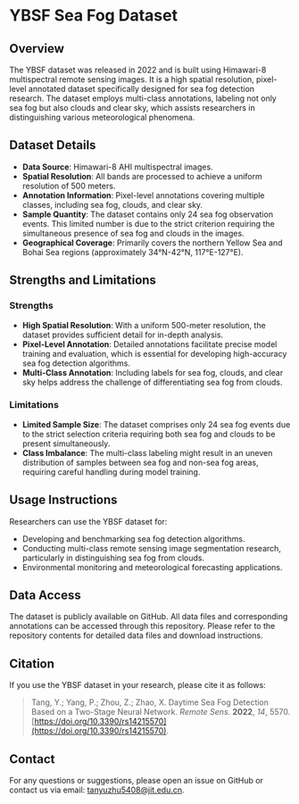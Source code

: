 # YBSF Sea Fog Dataset

## Overview
The YBSF dataset was released in 2022 and is built using Himawari-8 multispectral remote sensing images. It is a high spatial resolution, pixel-level annotated dataset specifically designed for sea fog detection research. The dataset employs multi-class annotations, labeling not only sea fog but also clouds and clear sky, which assists researchers in distinguishing various meteorological phenomena.

## Dataset Details
- **Data Source**: Himawari-8 AHI multispectral images.
- **Spatial Resolution**: All bands are processed to achieve a uniform resolution of 500 meters.
- **Annotation Information**: Pixel-level annotations covering multiple classes, including sea fog, clouds, and clear sky.
- **Sample Quantity**: The dataset contains only 24 sea fog observation events. This limited number is due to the strict criterion requiring the simultaneous presence of sea fog and clouds in the images.
- **Geographical Coverage**: Primarily covers the northern Yellow Sea and Bohai Sea regions (approximately 34°N-42°N, 117°E-127°E).

## Strengths and Limitations

### Strengths
- **High Spatial Resolution**: With a uniform 500-meter resolution, the dataset provides sufficient detail for in-depth analysis.
- **Pixel-Level Annotation**: Detailed annotations facilitate precise model training and evaluation, which is essential for developing high-accuracy sea fog detection algorithms.
- **Multi-Class Annotation**: Including labels for sea fog, clouds, and clear sky helps address the challenge of differentiating sea fog from clouds.

### Limitations
- **Limited Sample Size**: The dataset comprises only 24 sea fog events due to the strict selection criteria requiring both sea fog and clouds to be present simultaneously.
- **Class Imbalance**: The multi-class labeling might result in an uneven distribution of samples between sea fog and non-sea fog areas, requiring careful handling during model training.

## Usage Instructions
Researchers can use the YBSF dataset for:
- Developing and benchmarking sea fog detection algorithms.
- Conducting multi-class remote sensing image segmentation research, particularly in distinguishing sea fog from clouds.
- Environmental monitoring and meteorological forecasting applications.

## Data Access
The dataset is publicly available on GitHub. All data files and corresponding annotations can be accessed through this repository. Please refer to the repository contents for detailed data files and download instructions.

## Citation
If you use the YBSF dataset in your research, please cite it as follows:

> Tang, Y.; Yang, P.; Zhou, Z.; Zhao, X. Daytime Sea Fog Detection Based on a Two-Stage Neural Network. *Remote Sens.* **2022**, *14*, 5570. [https://doi.org/10.3390/rs14215570](https://doi.org/10.3390/rs14215570).


## Contact
For any questions or suggestions, please open an issue on GitHub or contact us via email: tanyuzhu5408@jit.edu.cn.


